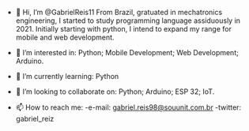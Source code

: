 - 👋 Hi, I’m @GabrielReis11
  From Brazil, gratuated in mechatronics engineering, I started to study programming language assiduously in 2021. Initially starting with python, I intend to expand my range for mobile and web development. 

- 👀 I’m interested in: Python; Mobile Development; Web Development; Arduino.

- 🌱 I’m currently learning:
  Python
  
- 💞️ I’m looking to collaborate on:
  Python;
  Arduino;
  ESP 32;
  IoT.

- 📫 How to reach me:
  -e-mail: gabriel.reis98@souunit.com.br
  -twitter: gabriel_reiz

<!---
GabrielReis11/GabrielReis11 is a ✨ special ✨ repository because its `README.md` (this file) appears on your GitHub profile.
You can click the Preview link to take a look at your changes.
--->
